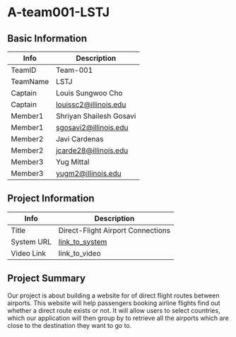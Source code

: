 # A-team001-LSTJ

## Basic Information

|   Info      |        Description     |
| ----------- | ---------------------- |
| TeamID      |        Team-001        |
| TeamName    |         LSTJ           |
| Captain     |   Louis Sungwoo Cho    |
| Captain     |  louissc2@illinois.edu |
| Member1     | Shriyan Shailesh Gosavi|
| Member1     |  sgosavi2@illinois.edu |
| Member2     |   Javi Cardenas        |
| Member2     |  jcarde28@illinois.edu |
| Member3     |       Yug Mittal       |
| Member3     |  yugm2@illinois.edu    |


## Project Information

|   Info      |        Description     |
| ----------- | ---------------------- |
|  Title      |Direct-Flight Airport Connections|
| System URL  |[link_to_system](https://github.com/cs411-alawini/fa22-cs411-A-team001-LSTJ)    |
| Video Link  |      link_to_video     |

## Project Summary
Our project is about building a website for of direct flight routes between airports. This website will help passengers booking airline flights find out whether a direct route exists or not. It will allow users to select countries, which our application will then group by to retrieve all the airports which are close to the destination they want to go to.
